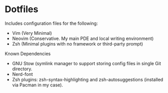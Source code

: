 # Dotfiles

Includes configuration files for the following:
- Vim (Very Minimal)
- Neovim (Conservative.  My main PDE and local writing environment)
- Zsh (Minimal plugins with no framework or third-party prompt)

Known Dependencies
- GNU Stow (symlink manager to support storing config files in single Git directory.
- Nerd-font
- Zsh plugins: zsh-syntax-highlighting and zsh-autosuggestions (installed via Pacman in my case).
